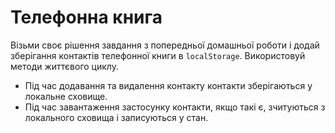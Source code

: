 # Телефонна книга

Візьми своє рішення завдання з попередньої домашньої роботи і додай зберігання
контактів телефонної книги в `localStorage`. Використовуй методи життєвого
циклу.

- Під час додавання та видалення контакту контакти зберігаються у локальне
  сховище.
- Під час завантаження застосунку контакти, якщо такі є, зчитуються з локального
  сховища і записуються у стан.
